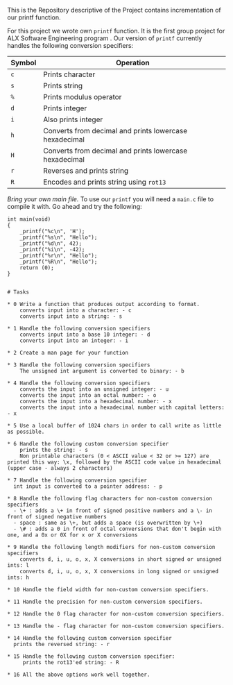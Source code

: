 This is the Repository descriptive of the Project contains incrementation of our printf function.

For this project we wrote own `printf` function. It is the first group project for ALX Software Engineering program . Our version of `printf` currently handles the following conversion specifiers:

| Symbol | Operation |
|--|--|
| `c` | Prints character |
| `s` | Prints string |
| `%` | Prints modulus operator |
| `d` | Prints integer |
| `i` | Also prints integer |
| `h` | Converts from decimal and prints lowercase hexadecimal |
| `H` | Converts from decimal and prints lowercase hexadecimal |
| `r` | Reverses and prints string |
| `R` | Encodes and prints string using `rot13` |

 
*Bring your own main file.* To use our `printf` you will need a `main.c` file to compile it with. Go ahead and try the following:
```
int main(void)
{
	_printf("%c\n", 'H');
	_printf("%s\n", "Hello");
	_printf("%d\n", 42);
	_printf("%i\n", -42);
	_printf("%r\n", "Hello");
	_printf("%R\n", "Hello");
	return (0);
}


# Tasks

* 0 Write a function that produces output according to format.
    converts input into a character: - c
    converts input into a string: - s

* 1 Handle the following conversion specifiers
    converts input into a base 10 integer: - d
    converts input into an integer: - i

* 2 Create a man page for your function

* 3 Handle the following conversion specifiers
    The unsigned int argument is converted to binary: - b

* 4 Handle the following conversion specifiers
    converts the input into an unsigned integer: - u
    converts the input into an octal number: - o
    converts the input into a hexadecimal number: - x
    converts the input into a hexadecimal number with capital letters: - x

* 5 Use a local buffer of 1024 chars in order to call write as little as possible.

* 6 Handle the following custom conversion specifier
    prints the string: - s
    Non printable characters (0 < ASCII value < 32 or >= 127) are printed this way: \x, followed by the ASCII code value in hexadecimal (upper case - always 2 characters)

* 7 Handle the following conversion specifier
  int input is converted to a pointer address: - p

* 8 Handle the following flag characters for non-custom conversion specifiers
  - \+ : adds a \+ in front of signed positive numbers and a \- in front of signed negative numbers
  - space : same as \+, but adds a space (is overwritten by \+)
  - \# : adds a 0 in front of octal conversions that don't begin with one, and a 0x or 0X for x or X conversions

* 9 Handle the following length modifiers for non-custom conversion specifiers
    converts d, i, u, o, x, X conversions in short signed or unsigned ints: l
    converts d, i, u, o, x, X conversions in long signed or unsigned ints: h

* 10 Handle the field width for non-custom conversion specifiers.

* 11 Handle the precision for non-custom conversion specifiers.

* 12 Handle the 0 flag character for non-custom conversion specifiers.

* 13 Handle the - flag character for non-custom conversion specifiers.

* 14 Handle the following custom conversion specifier
  prints the reversed string: - r

* 15 Handle the following custom conversion specifier:
     prints the rot13'ed string: - R

* 16 All the above options work well together.
